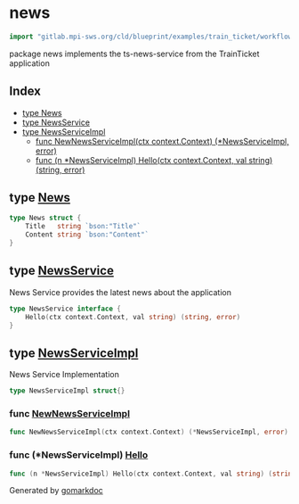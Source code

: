 <!-- Code generated by gomarkdoc. DO NOT EDIT -->

# news

```go
import "gitlab.mpi-sws.org/cld/blueprint/examples/train_ticket/workflow/news"
```

package news implements the ts\-news\-service from the TrainTicket application

## Index

- [type News](<#News>)
- [type NewsService](<#NewsService>)
- [type NewsServiceImpl](<#NewsServiceImpl>)
  - [func NewNewsServiceImpl\(ctx context.Context\) \(\*NewsServiceImpl, error\)](<#NewNewsServiceImpl>)
  - [func \(n \*NewsServiceImpl\) Hello\(ctx context.Context, val string\) \(string, error\)](<#NewsServiceImpl.Hello>)


<a name="News"></a>
## type [News](<https://gitlab.mpi-sws.org/cld/blueprint2/blueprint/blob/main/examples/train_ticket/workflow/news/data.go#L3-L6>)



```go
type News struct {
    Title   string `bson:"Title"`
    Content string `bson:"Content"`
}
```

<a name="NewsService"></a>
## type [NewsService](<https://gitlab.mpi-sws.org/cld/blueprint2/blueprint/blob/main/examples/train_ticket/workflow/news/newsService.go#L7-L9>)

News Service provides the latest news about the application

```go
type NewsService interface {
    Hello(ctx context.Context, val string) (string, error)
}
```

<a name="NewsServiceImpl"></a>
## type [NewsServiceImpl](<https://gitlab.mpi-sws.org/cld/blueprint2/blueprint/blob/main/examples/train_ticket/workflow/news/newsService.go#L12>)

News Service Implementation

```go
type NewsServiceImpl struct{}
```

<a name="NewNewsServiceImpl"></a>
### func [NewNewsServiceImpl](<https://gitlab.mpi-sws.org/cld/blueprint2/blueprint/blob/main/examples/train_ticket/workflow/news/newsService.go#L14>)

```go
func NewNewsServiceImpl(ctx context.Context) (*NewsServiceImpl, error)
```



<a name="NewsServiceImpl.Hello"></a>
### func \(\*NewsServiceImpl\) [Hello](<https://gitlab.mpi-sws.org/cld/blueprint2/blueprint/blob/main/examples/train_ticket/workflow/news/newsService.go#L18>)

```go
func (n *NewsServiceImpl) Hello(ctx context.Context, val string) (string, error)
```



Generated by [gomarkdoc](<https://github.com/princjef/gomarkdoc>)
